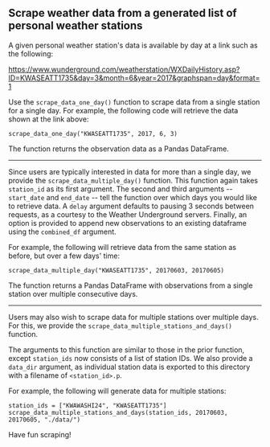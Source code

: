 Scrape weather data from a generated list of personal weather stations
-------------------------------------------------------------------------

A given personal weather station's data is available by day at a link such as the following:

https://www.wunderground.com/weatherstation/WXDailyHistory.asp?ID=KWASEATT1735&day=3&month=6&year=2017&graphspan=day&format=1

Use the `scrape_data_one_day()` function to scrape data from a single station for a single day. For example, the following code will retrieve the data shown at the link above:

```
scrape_data_one_day("KWASEATT1735", 2017, 6, 3)
```

The function returns the observation data as a Pandas DataFrame.

---

Since users are typically interested in data for more than a single day, we provide the `scrape_data_multiple_day()` function. This function again takes `station_id` as its first argument. The second and third arguments -- `start_date` and `end_date` -- tell the function over which days you would like to retrieve data. A `delay` argument defaults to pausing 3 seconds between requests, as a courtesy to the Weather Underground servers. Finally, an option is provided to append new observations to an existing dataframe using the `combined_df` argument.

For example, the following will retrieve data from the same station as before, but over a few days' time:

```
scrape_data_multiple_day("KWASEATT1735", 20170603, 20170605)
```

The function returns a Pandas DataFrame with observations from a single station over multiple consecutive days.

---

Users may also wish to scrape data for multiple stations over multiple days. For this, we provide the `scrape_data_multiple_stations_and_days()` function.

The arguments to this function are similar to those in the prior function, except `station_ids` now consists of a list of station IDs. We also provide a `data_dir` argument, as individual station data is exported to this directory with a filename of `<station_id>.p`.

For example, the following will generate data for multiple stations:

```
station_ids = ["KWAWASHI24", "KWASEATT1735"]
scrape_data_multiple_stations_and_days(station_ids, 20170603, 20170605, "./data/")
```

Have fun scraping!